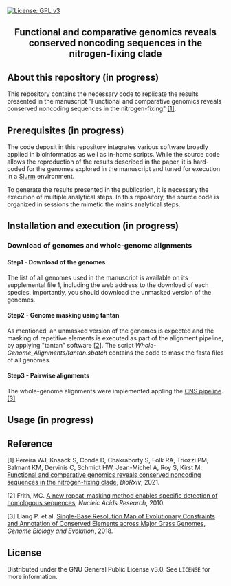 [![License: GPL v3](https://img.shields.io/badge/License-GPLv3-blue.svg)](https://www.gnu.org/licenses/gpl-3.0)  
<!--[![DOI](https://zenodo.org/badge/DOI/10.5281/zenodo.XXXXX.svg)](https://doi.org/10.5281/zenodo.XXXXX) -->

<p align="center">
  <h2 align="center">Functional and comparative genomics reveals conserved noncoding sequences in the nitrogen-fixing clade</h2>
</p>

<!-- ABOUT THE PROJECT -->
## About this repository (in progress)

This repository contains the necessary code to replicate the results presented in the manuscript "Functional and comparative genomics reveals conserved noncoding sequences in the nitrogen-fixing" [[1]](#1).

## Prerequisites (in progress)

The code deposit in this repository integrates various software broadly applied in bioinformatics as well as in-home scripts. While the source code allows the reproduction of the results described in the paper, it is hard-coded for the genomes explored in the manuscript and tuned for execution in a [Slurm](https://slurm.schedmd.com/documentation.html) environment.

To generate the results presented in the publication, it is necessary the execution of multiple analytical steps. In this repository, the source code is organized in sessions the mimetic the mains analytical steps.

## Installation and execution (in progress)

### Download of genomes and whole-genome alignments

#### Step1 - Download of the genomes

The list of all genomes used in the manuscript is available on its supplemental file 1, including the web address to the download of each species. Importantly, you should download the unmasked version of the genomes.

#### Step2 - Genome masking using tantan

As mentioned, an unmasked version of the genomes is expected and the masking of repetitive elements is executed as part of the alignment pipeline, by applying "tantan" software [[2]](#2). The script *Whole-Genome_Alignments/tantan.sbatch* contains the code to mask the fasta files of all genomes.

#### Step3 - Pairwise alignments

The whole-genome alignments were implemented appling the [CNS pipeline](https://github.com/liangpingping/CNSpipeline). [[3]](#3)

## Usage (in progress)

## Reference
<a id="1">[1]</a> Pereira WJ, Knaack S, Conde D, Chakraborty S, Folk RA, Triozzi PM, Balmant KM, Dervinis C, Schmidt HW, Jean-Michel A, Roy S, Kirst M. [Functional and comparative genomics reveals conserved noncoding sequences in the nitrogen-fixing clade](https://doi.org/10.1101/2021.07.27.453985), *BioRxiv*, 2021.

<a id="2">[2]</a> Frith, MC. [A new repeat-masking method enables specific detection of homologous sequences](https://academic.oup.com/nar/article/39/4/e23/1006710), *Nucleic Acids Research*, 2010.

<a id="3">[3]</a> Liang P. et al. [Single-Base Resolution Map of Evolutionary Constraints and Annotation of Conserved Elements across Major Grass Genomes]("https://academic.oup.com/gbe/article/10/2/473/4824837"), *Genome Biology and Evolution*, 2018.

<!-- LICENSE -->
## License

Distributed under the GNU General Public License v3.0. See `LICENSE` for more information.
